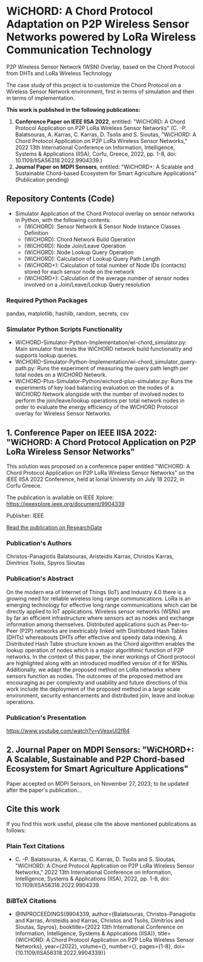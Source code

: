 # WiCHORD: A Chord Protocol Adaptation on P2P Wireless Sensor Networks powered by LoRa Wireless Communication Technology
P2P Wireless Sensor Network (WSN) Overlay, based on the Chord Protocol from DHTs and LoRa Wireless Technology

The case study of this project is to customize the Chord Protocol on a Wireless Sensor Network environment, first in terms of simulation and then in terms of implementation.

**This work is published in the following publications:**
1. **Conference Paper on IEEE IISA 2022**, entitled: "WiCHORD: A Chord Protocol Application on P2P LoRa Wireless Sensor Networks" (C. -P. Balatsouras, A. Karras, C. Karras, D. Tsolis and S. Sioutas, "WiCHORD: A Chord Protocol Application on P2P LoRa Wireless Sensor Networks," 2022 13th International Conference on Information, Intelligence, Systems & Applications (IISA), Corfu, Greece, 2022, pp. 1-8, doi: 10.1109/IISA56318.2022.9904339.)
2. **Journal Paper on MDPI Sensors**, entitled: "WiCHORD+: A Scalable and Sustainable Chord-based Ecosystem for Smart Agriculture Applications" (Publication pending)

## Repository Contents (Code)
- Simulator Application of the Chord Protocol overlay on sensor networks in Python, with the following contents:
  * (WiCHORD): Sensor Network & Sensor Node Instance Classes Definition
  * (WiCHORD): Chord Network Build Operation
  * (WiCHORD): Node Join/Leave Operation
  * (WiCHORD): Node Lookup Query Operation
  * (WiCHORD): Calculation of Lookup Query Path Length
  * (WiCHORD+): Calculation of total number of Node IDs (contacts) stored for each sensor node on the network
  * (WiCHORD+): Calculation of the average number of sensor nodes involved on a Join/Leave/Lookup Query resolution
<!-- - Chord protocol overlay for LoRa Wireless Sensor Networks in Arduino Embedded C++
  * Supported LoRa MCU Board: LILYGO TTGO T-Beam v1.1 ESP32 -->

### Required Python Packages
pandas, matplotlib, hashlib, random, secrets, csv

### Simulator Python Scripts Functionality
- WiCHORD-Simulator-Python-Implementation/wi-chord_simulator.py: Main simulator that tests the WiCHORD network build functionality and supports lookup queries.
- WiCHORD-Simulator-Python-Implementation/wi-chord_simulator_query-path.py: Runs the experiment of measuring the query path length per total nodes on a WiCHORD Network.
- WiCHORD-Plus-Simulator-Python/wichord-plus-simulator.py: Runs the experiments of key load balancing evaluation on the nodes of a WiCHORD Network alongside with the number of involved nodes to perform the join/leave/lookup operations per total network nodes in order to evaluate the energy efficiency of the WiCHORD Protocol overlay for Wireless Sensor Networks.

## 1. Conference Paper on IEEE IISA 2022: "WiCHORD: A Chord Protocol Application on P2P LoRa Wireless Sensor Networks"
This solution was proposed on a conference paper entitled "WiCHORD: A Chord Protocol Application on P2P LoRa Wireless Sensor Networks" on the IEEE IISA 2022 Conference, held at Ionial University on July 18 2022, in Corfu Greece.

The publication is available on IEEE Xplore: https://ieeexplore.ieee.org/document/9904339

Publisher: IEEE

<a href="https://www.researchgate.net/profile/Christos-Panagiotis-Balatsouras/publication/361745127_WiCHORD_A_Chord_Protocol_Application_on_P2P_LoRa_Wireless_Sensor_Networks/links/63387d83ff870c55cef0a565/WiCHORD-A-Chord-Protocol-Application-on-P2P-LoRa-Wireless-Sensor-Networks.pdf"> Read the publication on ResearchGate </a>

### Publication's Authors
Christos-Panagiotis Balatsouras, Aristeidis Karras, Christos Karras, Dimitrios Tsolis, Spyros Sioutas

### Publication's Abstract
On the modern era of Internet of Things (IoT) and Industry 4.0 there is a growing need for reliable wireless long range communications. LoRa is an emerging technology for effective long range communications which can be directly applied to IoT applications. Wireless sensor networks (WSNs) are by far an efficient infrastructure where sensors act as nodes and exchange information among themselves. Distributed applications such as Peer-to-Peer (P2P) networks are inextricably linked with Distributed Hash Tables (DHTs) whereabouts DHTs offer effective and speedy data indexing. A Distributed Hash Table structure known as the Chord algorithm enables the lookup operation of nodes which is a major algorithmic function of P2P networks. In the context of this paper, the inner workings of Chord protocol are highlighted along with an introduced modified version of it for WSNs. Additionally, we adapt the proposed method on LoRa networks where sensors function as nodes. The outcomes of the proposed method are encouraging as per complexity and usability and future directions of this work include the deployment of the proposed method in a large scale environment, security enhancements and distributed join, leave and lookup operations.

### Publication's Presentation
https://www.youtube.com/watch?v=yVesxUl2fR4

## 2. Journal Paper on MDPI Sensors: "WiCHORD+: A Scalable, Sustainable and P2P Chord-based Ecosystem for Smart Agriculture Applications"
Paper accepted on MDPI Sensors, on November 27, 2023; to be updated after the paper's publication...

## Cite this work
If you find this work useful, please cite the above mentioned publications as follows:

### Plain Text Citations
- C. -P. Balatsouras, A. Karras, C. Karras, D. Tsolis and S. Sioutas, "WiCHORD: A Chord Protocol Application on P2P LoRa Wireless Sensor Networks," 2022 13th International Conference on Information, Intelligence, Systems & Applications (IISA), 2022, pp. 1-8, doi: 10.1109/IISA56318.2022.9904339.

### BiBTeX Citations
 - @INPROCEEDINGS{9904339, author={Balatsouras, Christos-Panagiotis and Karras, Aristeidis and Karras, Christos and Tsolis, Dimitrios and Sioutas, Spyros}, booktitle={2022 13th International Conference on Information, Intelligence, Systems & Applications (IISA)}, title={WiCHORD: A Chord Protocol Application on P2P LoRa Wireless Sensor Networks}, year={2022}, volume={}, number={}, pages={1-8}, doi={10.1109/IISA56318.2022.9904339}}
